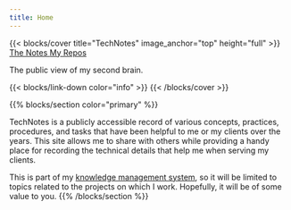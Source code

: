 ```yaml
---
title: Home
---
```


{{< blocks/cover title="TechNotes" image_anchor="top" height="full" >}}
<a class="btn btn-lg btn-primary me-3 mb-4" href="/notes/">
The Notes <i class="fas fa-arrow-alt-circle-right ms-2"></i>
</a>
<a class="btn btn-lg btn-secondary me-3 mb-4" href="https://github.com/sdcote">
  My Repos <i class="fab fa-github ms-2 "></i>
</a>
<p class="lead mt-5">The public view of my second brain.</p>
{{< blocks/link-down color="info" >}}
{{< /blocks/cover >}}

{{% blocks/section color="primary" %}}

TechNotes is a publicly accessible record of various concepts, practices, procedures, and tasks that have been helpful to me or my clients over the years. This site allows me to share with others while providing a handy place for recording the technical details that help me when serving my clients.

This is part of my [knowledge management system](https://en.wikipedia.org/wiki/Personal_knowledge_management), so it will be limited to topics related to the projects on which I work. Hopefully, it will be of some value to you.
{{% /blocks/section %}}

